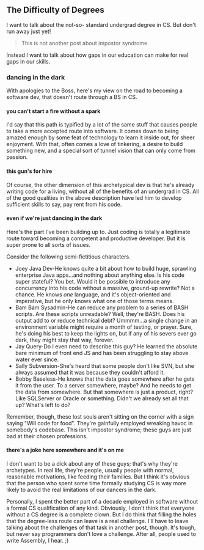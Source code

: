 ## The Difficulty of Degrees

I want to talk about the not-so-
standard undergrad degree in CS. But don't run away just yet!

> This is not another post about impostor syndrome.

Instead I want to talk about how gaps in our education can make for real gaps
in our skills.

### dancing in the dark

With apologies to the Boss, here's my view on the road to becoming a software
dev, that doesn't route through a BS in CS.

#### you can't start a fire without a spark

I'd say that this path is typified by a lot of the same stuff that causes
people to take a more accepted route into software. It comes down to being
amazed enough by some feat of technology to learn it inside out, for sheer
enjoyment. With that, often comes a love of tinkering, a desire to build
something new, and a special sort of tunnel vision that can only come from
passion.

#### this gun's for hire

Of course, the other dimension of this archetypical dev is that he's already
writing code for a living, without all of the benefits of an undergrad in CS.
All of the good qualities in the above description have led him to develop
sufficient skills to say, pay rent from his code.

#### even if we're just dancing in the dark

Here's the part I've been building up to. Just coding is totally a legitimate
route toward becoming a competent and productive developer. But it is super
prone to all sorts of issues.

Consider the following semi-fictitious characters.

  * Joey Java Dev-He knows quite a bit about how to build huge, sprawling enterprise Java apps…and nothing about anything else. Is his code super stateful? You bet. Would it be possible to introduce any concurrency into his code without a massive, ground-up rewrite? Not a chance. He knows _one_ language, and it's object-oriented and imperative, but he only knows what one of those terms means.
  * Bam Bam Sysadmin-He can reduce any problem to a series of BASH scripts. Are these scripts unreadable? Well, they're BASH. Does his output add to or reduce technical debt? Ummmm…a single change in an environment variable might require a month of testing, or prayer. Sure, he's doing his best to keep the lights on, but if any of his severs ever go dark, they might stay that way, forever.
  * Jay Query-Do I even need to describe this guy? He learned the absolute bare minimum of front end JS and has been struggling to stay above water ever since.
  * Sally Subversion-She's heard that some people don't like SVN, but she always assumed that it was because they couldn't afford it.
  * Bobby Baseless-He knows that the data goes somewhere after he gets it from the user. To a server somewhere, maybe? And he needs to get the data from somewhere. But that somewhere is just a product, right? Like SQLServer or Oracle or something. Didn't we already set all that up? What's left to do?

Remember, though, these lost souls aren't sitting on the corner with a sign
saying "Will code for food". They're gainfully employed wreaking havoc in
somebody's codebase. This isn't impostor syndrome; these guys are just bad at
their chosen professions.

#### there's a joke here somewhere and it's on me

I don't want to be a dick about any of these guys; that's why they're
archetypes. In real life, they're people, usually people with normal,
reasonable motivations, like feeding their families. But I think it's obvious
that the person who spent some time formally studying CS is way more likely to
avoid the real limitations of our dancers in the dark.

Personally, I spent the better part of a decade employed in software without a
formal CS qualification of any kind. Obviously, I don't think that everyone
without a CS degree is a complete clown. But I do think that filling the holes
that the degree-less route can leave is a real challenge. I'll have to leave
talking about the challenges of that task in another post, though. It's tough,
but never say programmers don't love a challenge. After all, people used to
write Assembly, I hear. ;)
